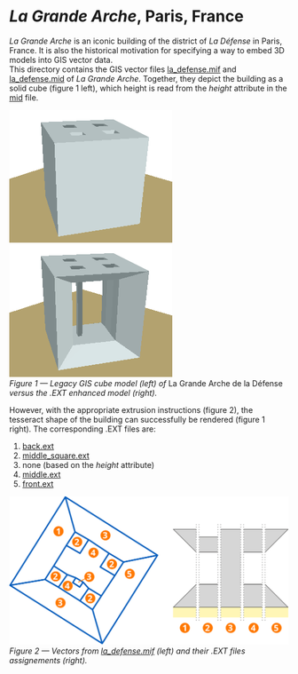 # _La Grande Arche_, Paris, France

_La Grande Arche_ is an iconic building of the district of _La Défense_ in Paris, France.
It is also the historical motivation for specifying a way to embed 3D models into GIS vector data.  
This directory contains the GIS vector files [la_defense.mif](la_defense.mif) and [la_defense.mid](la_defense.mid) of _La Grande Arche_.
Together, they depict the building as a solid cube (figure 1 left), which height is read from the _height_ attribute in the [mid](la_defense.mid) file.

![](2.5dBuilding.png) ![](3dBuilding.png)  
*Figure 1 — Legacy GIS cube model (left) of* La Grande Arche de la Défense *versus the .EXT enhanced model (right).*

However, with the appropriate extrusion instructions (figure 2), the tesseract shape of the building can successfully be rendered (figure 1 right).
The corresponding .EXT files are:

1. [back.ext](back.ext)
2. [middle_square.ext](middle_square.ext)
3. none (based on the _height_ attribute)
4. [middle.ext](middle.ext)
5. [front.ext](front.ext)

![](assignments.svg)  
*Figure 2 — Vectors from [la_defense.mif](la_defense.mif) (left) and their .EXT files assignements (right).*
